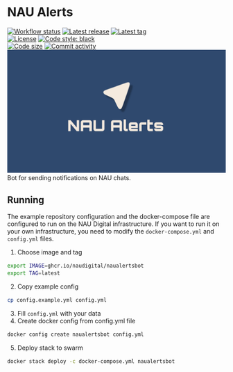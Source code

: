 # NAU Alerts
<a href="#"><img alt="Workflow status" src="https://img.shields.io/github/actions/workflow/status/naudigital/naualertsbot/docker-publish.yml"></a>
<a href="/releases"><img alt="Latest release" src="https://img.shields.io/github/v/release/naudigital/naualertsbot"></a>
<a href="/tags"><img alt="Latest tag" src="https://img.shields.io/github/v/tag/naudigital/naualertsbot"></a><br/>
<a href="#"><img alt="License" src="https://img.shields.io/github/license/naudigital/naualertsbot"/></a>
<a href="#"><img src="https://img.shields.io/badge/code%20style-black-000000.svg" alt="Code style: black"></a><br/>
<a href="#"><img alt="Code size" src="https://img.shields.io/github/languages/code-size/naudigital/naualertsbot"/></a>
<a href="#"><img alt="Commit activity" src="https://img.shields.io/github/commit-activity/m/naudigital/naualertsbot"/></a>
<br/>
![NAU Alerts](assets/banner.jpg)
Bot for sending notifications on NAU chats.

## Running
The example repository configuration and the docker-compose file are configured to run on the NAU Digital infrastructure. If you want to run it on your own infrastructure, you need to modify the `docker-compose.yml` and `config.yml` files.

1. Choose image and tag
```bash
export IMAGE=ghcr.io/naudigital/naualertsbot
export TAG=latest
```
2. Copy example config
```bash
cp config.example.yml config.yml
```
3. Fill `config.yml` with your data
4. Create docker config from config.yml file
```bash
docker config create naualertsbot config.yml
```
5. Deploy stack to swarm
```bash
docker stack deploy -c docker-compose.yml naualertsbot
```
